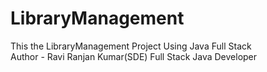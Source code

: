 # LibraryManagement
This the LibraryManagement  Project Using Java Full Stack<br>
Author - Ravi Ranjan Kumar(SDE) Full Stack Java Developer
